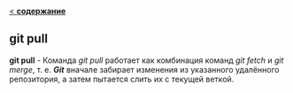 [< **содержание**](./readme.md)

## git pull

**git pull** - Команда *git pull* работает как комбинация команд *git fetch* и *git merge*, т. е. ***Git*** вначале забирает изменения из указанного удалённого репозитория, а затем пытается слить их с текущей веткой.